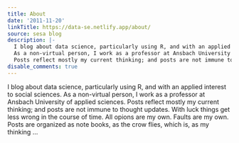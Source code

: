 ```yaml
---
title: About
date: '2011-11-20'
linkTitle: https://data-se.netlify.app/about/
source: sesa blog
description: |-
  I blog about data science, particularly using R, and with an applied interest to social sciences.
  As a non-virtual person, I work as a professor at Ansbach University of applied sciences.
  Posts reflect mostly my current thinking; and posts are not immune to thought updates. With luck things get less wrong in the course of time. All opions are my own. Faults are my own. Posts are organized as note books, as the crow flies, which is, as my thinking ...
disable_comments: true
---
```

I blog about data science, particularly using R, and with an applied interest to social sciences.
As a non-virtual person, I work as a professor at Ansbach University of applied sciences.
Posts reflect mostly my current thinking; and posts are not immune to thought updates. With luck things get less wrong in the course of time. All opions are my own. Faults are my own. Posts are organized as note books, as the crow flies, which is, as my thinking ...